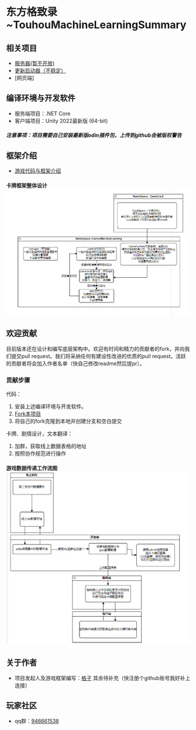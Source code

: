 # 东方格致录~TouhouMachineLearningSummary


## 相关项目
+ [服务器(暂不开放)](https://github.com/red-gezi/TouHouCardServer)
+ [更新启动器（不稳定）](https://github.com/red-gezi/GameUpadteTool)
+ [网页端]

## 编译环境与开发软件

+ 服务端项目：.NET Core
+ 客户端项目：Unity 2022最新版 (64-bit)
##### 注意事项：项目需要自己安装最新版odin插件包，上传到github会被版权警告
## 框架介绍
+ [游戏代码与框架介绍](https://github.com/red-gezi/TouhouMachineLearning-2021/tree/master/Assets/Script)
#### 卡牌框架整体设计![程序框架.png](/img/程序框架.png)
## 欢迎贡献

目前版本还在设计和编写底层架构中。欢迎有时间和精力的贡献者的fork，并向我们提交pull request。我们将采纳任何有建设性改进的优质的pull request。活跃的贡献者将会加入作者名单（快自己修改readme然后提pr）。

### 贡献步骤
代码：
1. 安装上述编译环境与开发软件。
2. [Fork本项目](https://github.com/red-gezi/TouhouMachineLearning-2021/fork)
3. 将自己的fork克隆到本地并创建分支和空白提交

卡牌、剧情设计，文本翻译：
1. 加群，获取线上数据表格的地址
2. 按照协作规范进行操作
#### 游戏数据传递工作流图![线上数据传递工作流.png](/img/线上数据传递工作流.png)



## 关于作者

+ 项目发起人及游戏框架编写：<a href="https://github.com/red-gezi">格子</a>
其余待补充（快注册个github账号我好补上连接）

## 玩家社区
+ qq群：[946661538](https://jq.qq.com/?_wv=1027&k=oVVqfQpd)

